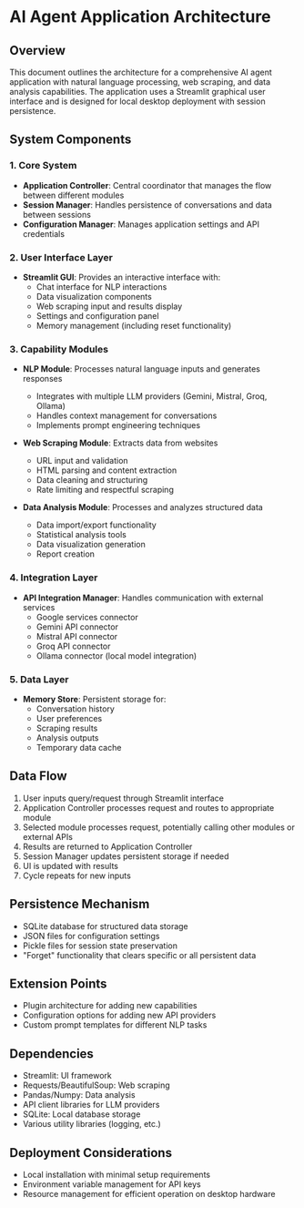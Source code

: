 # AI Agent Application Architecture

## Overview
This document outlines the architecture for a comprehensive AI agent application with natural language processing, web scraping, and data analysis capabilities. The application uses a Streamlit graphical user interface and is designed for local desktop deployment with session persistence.

## System Components

### 1. Core System
- **Application Controller**: Central coordinator that manages the flow between different modules
- **Session Manager**: Handles persistence of conversations and data between sessions
- **Configuration Manager**: Manages application settings and API credentials

### 2. User Interface Layer
- **Streamlit GUI**: Provides an interactive interface with:
  - Chat interface for NLP interactions
  - Data visualization components
  - Web scraping input and results display
  - Settings and configuration panel
  - Memory management (including reset functionality)

### 3. Capability Modules
- **NLP Module**: Processes natural language inputs and generates responses
  - Integrates with multiple LLM providers (Gemini, Mistral, Groq, Ollama)
  - Handles context management for conversations
  - Implements prompt engineering techniques

- **Web Scraping Module**: Extracts data from websites
  - URL input and validation
  - HTML parsing and content extraction
  - Data cleaning and structuring
  - Rate limiting and respectful scraping

- **Data Analysis Module**: Processes and analyzes structured data
  - Data import/export functionality
  - Statistical analysis tools
  - Data visualization generation
  - Report creation

### 4. Integration Layer
- **API Integration Manager**: Handles communication with external services
  - Google services connector
  - Gemini API connector
  - Mistral API connector
  - Groq API connector
  - Ollama connector (local model integration)

### 5. Data Layer
- **Memory Store**: Persistent storage for:
  - Conversation history
  - User preferences
  - Scraping results
  - Analysis outputs
  - Temporary data cache

## Data Flow

1. User inputs query/request through Streamlit interface
2. Application Controller processes request and routes to appropriate module
3. Selected module processes request, potentially calling other modules or external APIs
4. Results are returned to Application Controller
5. Session Manager updates persistent storage if needed
6. UI is updated with results
7. Cycle repeats for new inputs

## Persistence Mechanism

- SQLite database for structured data storage
- JSON files for configuration settings
- Pickle files for session state preservation
- "Forget" functionality that clears specific or all persistent data

## Extension Points

- Plugin architecture for adding new capabilities
- Configuration options for adding new API providers
- Custom prompt templates for different NLP tasks

## Dependencies

- Streamlit: UI framework
- Requests/BeautifulSoup: Web scraping
- Pandas/Numpy: Data analysis
- API client libraries for LLM providers
- SQLite: Local database storage
- Various utility libraries (logging, etc.)

## Deployment Considerations

- Local installation with minimal setup requirements
- Environment variable management for API keys
- Resource management for efficient operation on desktop hardware
